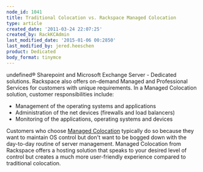 ```yaml
---
node_id: 1041
title: Traditional Colocation vs. Rackspace Managed Colocation
type: article
created_date: '2011-03-24 22:07:25'
created_by: RackKCAdmin
last_modified_date: '2015-01-06 00:2850'
last_modified_by: jered.heeschen
product: Dedicated
body_format: tinymce
---
```


undefined&reg; Sharepoint and
Microsoft Exchange Server - Dedicated solutions. Rackspace also offers
on-demand Managed and Professional Services for customers with unique
requirements. In a Managed Colocation solution, customer
responsibilities include:    

-   Management of the operating systems and applications
-   Administration of the net devices (firewalls and load balancers)
-   Monitoring of the applications, operating systems and devices

Customers who choose [Managed
Colocation](http://www.rackspace.com/managed_hosting/managed_colocation/index.php)
typically do so because they want to maintain OS control but don't want
to be bogged down with the day-to-day routine of server management.
Managed Colocation from Rackspace offers a hosting solution that speaks
to your desired level of control but creates a much more user-friendly
experience compared to traditional colocation.

